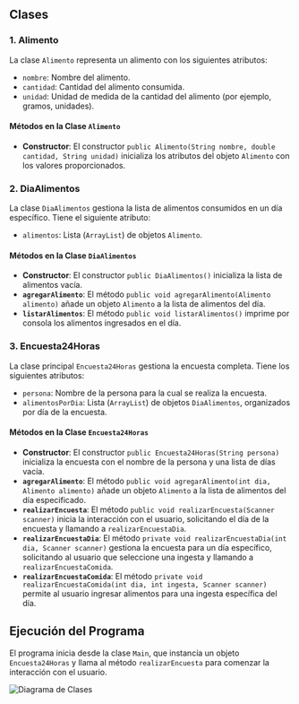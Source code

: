 
## Clases

### 1. Alimento

La clase `Alimento` representa un alimento con los siguientes atributos:
- `nombre`: Nombre del alimento.
- `cantidad`: Cantidad del alimento consumida.
- `unidad`: Unidad de medida de la cantidad del alimento (por ejemplo, gramos, unidades).

#### Métodos en la Clase `Alimento`

- **Constructor**: El constructor `public Alimento(String nombre, double cantidad, String unidad)` inicializa los atributos del objeto `Alimento` con los valores proporcionados.

### 2. DiaAlimentos

La clase `DiaAlimentos` gestiona la lista de alimentos consumidos en un día específico. Tiene el siguiente atributo:
- `alimentos`: Lista (`ArrayList`) de objetos `Alimento`.

#### Métodos en la Clase `DiaAlimentos`

- **Constructor**: El constructor `public DiaAlimentos()` inicializa la lista de alimentos vacía.
- **`agregarAlimento`**: El método `public void agregarAlimento(Alimento alimento)` añade un objeto `Alimento` a la lista de alimentos del día.
- **`listarAlimentos`**: El método `public void listarAlimentos()` imprime por consola los alimentos ingresados en el día.

### 3. Encuesta24Horas

La clase principal `Encuesta24Horas` gestiona la encuesta completa. Tiene los siguientes atributos:
- `persona`: Nombre de la persona para la cual se realiza la encuesta.
- `alimentosPorDia`: Lista (`ArrayList`) de objetos `DiaAlimentos`, organizados por día de la encuesta.

#### Métodos en la Clase `Encuesta24Horas`

- **Constructor**: El constructor `public Encuesta24Horas(String persona)` inicializa la encuesta con el nombre de la persona y una lista de días vacía.
- **`agregarAlimento`**: El método `public void agregarAlimento(int dia, Alimento alimento)` añade un objeto `Alimento` a la lista de alimentos del día especificado.
- **`realizarEncuesta`**: El método `public void realizarEncuesta(Scanner scanner)` inicia la interacción con el usuario, solicitando el día de la encuesta y llamando a `realizarEncuestaDia`.
- **`realizarEncuestaDia`**: El método `private void realizarEncuestaDia(int dia, Scanner scanner)` gestiona la encuesta para un día específico, solicitando al usuario que seleccione una ingesta y llamando a `realizarEncuestaComida`.
- **`realizarEncuestaComida`**: El método `private void realizarEncuestaComida(int dia, int ingesta, Scanner scanner)` permite al usuario ingresar alimentos para una ingesta específica del día.

## Ejecución del Programa

El programa inicia desde la clase `Main`, que instancía un objeto `Encuesta24Horas` y llama al método `realizarEncuesta` para comenzar la interacción con el usuario.

![Diagrama de Clases](6DMUrVi7M7UOwdxx3XwbTAbPX9VOwiLyFzLv2zLKsZWz5AiulqNSXvI-Hw954VwtySSRe_2qRKOT4xdhRDQbirnaLW_ZIgU-WarmJvjOEDdXJpu_22lRqKyxmnjwnQ_W2WFwNRrpc9vJfaqLsmKoT6Q7m00](https://www.plantuml.com/plantuml/uml/bPF1IiGm48RlUOevjcnx4Kz5P1SLF2W87iN3R1DAe9d891LKV7VJhCccNL6yTMR--UUR8TqwZ-mdCmhHZ-WSx4Pj57aB7mAW1R9cpwg3Hy-QXfZgaRoMA3kGTjgFAYOdEgIoRfETggL7SsBGhBfhyPbehZKc6_TDX2dkOCUCRtVQ-OiakeoJowwgZYaSM0t8cIcvT1cpxk3LQXdLO_14FdgaMkQweNvIGNDsVciP4zgBOcS9qnvBt0VBWQk4BZ4Z-DgsMXd-l8gSNJNv1dvVYbMeloEd8PNhaKXnS3zy7CNjYJYm5eF-qtbbZPPbSrWavF-oogU-HqtnlXimuRD27bmwoDDp8SyljstjuWc8CfYhwpkBPHmrSQuGMqLo_Zk-0000)https://www.plantuml.com/plantuml/uml/bPF1IiGm48RlUOevjcnx4Kz5P1SLF2W87iN3R1DAe9d891LKV7VJhCccNL6yTMR--UUR8TqwZ-mdCmhHZ-WSx4Pj57aB7mAW1R9cpwg3Hy-QXfZgaRoMA3kGTjgFAYOdEgIoRfETggL7SsBGhBfhyPbehZKc6_TDX2dkOCUCRtVQ-OiakeoJowwgZYaSM0t8cIcvT1cpxk3LQXdLO_14FdgaMkQweNvIGNDsVciP4zgBOcS9qnvBt0VBWQk4BZ4Z-DgsMXd-l8gSNJNv1dvVYbMeloEd8PNhaKXnS3zy7CNjYJYm5eF-qtbbZPPbSrWavF-oogU-HqtnlXimuRD27bmwoDDp8SyljstjuWc8CfYhwpkBPHmrSQuGMqLo_Zk-0000)

